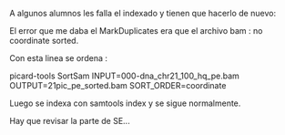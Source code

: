 

A algunos alumnos les falla el indexado y tienen que hacerlo de nuevo: 


El error que me daba el MarkDuplicates era que el archivo bam : no
coordinate sorted.

Con esta linea se ordena :

picard-tools SortSam INPUT=000-dna_chr21_100_hq_pe.bam
OUTPUT=21pic_pe_sorted.bam SORT_ORDER=coordinate

Luego se indexa con samtools index y se sigue normalmente.


Hay que revisar la parte de SE... 


